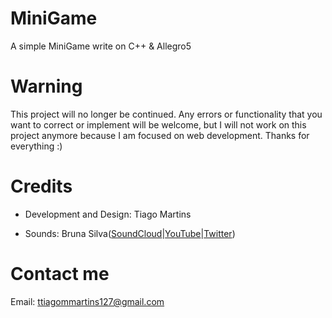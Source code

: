 # MiniGame
A simple MiniGame write on C++ &amp; Allegro5

# Warning

This project will no longer be continued. Any errors or functionality that you want to correct or implement will be welcome, but I will not work on this project anymore because I am focused on web development. Thanks for everything :)

# Credits

* Development and Design: Tiago Martins

* Sounds: Bruna Silva([SoundCloud](https://soundcloud.com/bruzzounds)|[YouTube](https://www.youtube.com/channel/UCrLNM0hqYuBzvpirB80SnRQ)|[Twitter](https://twitter.com/BruZZounds))

# Contact me

Email: ttiagommartins127@gmail.com
